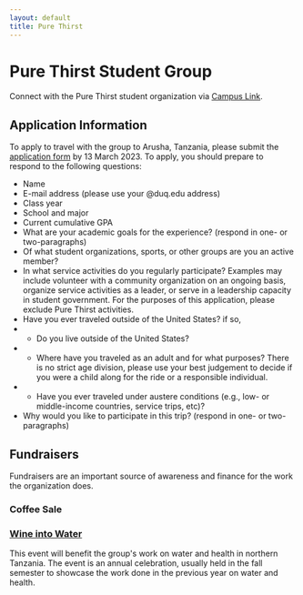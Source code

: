 ```yaml
---
layout: default
title: Pure Thirst
---
```

# Pure Thirst Student Group  

Connect with the Pure Thirst student organization via [Campus Link](https://duq.campuslabs.com/engage/organization/duptc).  

## Application Information  
To apply to travel with the group to Arusha, Tanzania, please submit the [application form]() by 13 March 2023.  To apply, you should prepare to respond to the following questions:  
- Name  
- E-mail address (please use your @duq.edu address)  
- Class year  
- School and major  
- Current cumulative GPA  
- What are your academic goals for the experience? (respond in one- or two-paragraphs)  
- Of what student organizations, sports, or other groups are you an active member?  
- In what service activities do you regularly participate?  Examples may include volunteer with a community organization on an ongoing basis, organize service activities as a leader, or serve in a leadership capacity in student government.  For the purposes of this application, please exclude Pure Thirst activities.  
- Have you ever traveled outside of the United States? if so,  
- - Do you live outside of the United States?  
- - Where have you traveled as an adult and for what purposes?  There is no strict age division, please use your best judgement to decide if you were a child along for the ride or a responsible individual.  
- - Have you ever traveled under austere conditions (e.g., low- or middle-income countries, service trips, etc)?  
- Why would you like to participate in this trip?  (respond in one- or two-paragraphs)  

## Fundraisers  
Fundraisers are an important source of awareness and finance for the work the organization does.  

### Coffee Sale  


### [Wine into Water](https://drive.google.com/file/d/1Zht5qBRgHk2wemgiqgNCdDNGYTBpI4n6/view?usp=sharing)  
This event will benefit the group's work on water and health in northern Tanzania.  The event is an annual celebration, usually held in the fall semester to showcase the work done in the previous year on water and health.  

